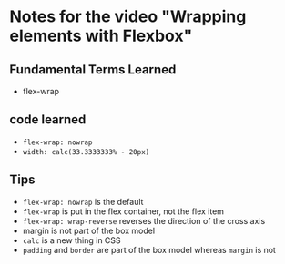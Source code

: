 # Notes for the video "**Wrapping elements with Flexbox**"

## Fundamental Terms Learned
- flex-wrap

## code learned
- `flex-wrap: nowrap`
- `width: calc(33.3333333% - 20px)`

## Tips
- `flex-wrap: nowrap` is the default
- `flex-wrap` is put in the flex container, not the flex item
- `flex-wrap: wrap-reverse` reverses the direction of the cross axis
- margin is not part of the box model
- `calc` is a new thing in CSS
- `padding` and `border` are part of the box model whereas `margin` is not
